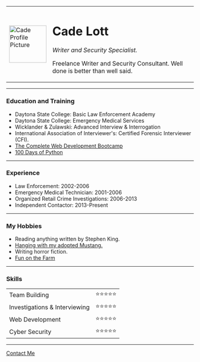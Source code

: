 <!DOCTYPE html>
<head>
    <meta charset="UTF-8">
</head>
<body>
    <table cellspacing="20">
        <tr>
            <td><img src="https://pbs.twimg.com/profile_images/1576693077133099009/vPad3wAd_400x400.jpg" alt="Cade Profile Picture"height="100px"
                width="100px"></td>
        <td><h1>Cade Lott</h1>
            <p><em>Writer and Security Specialist.</em></p> 
            <p>Freelance Writer and Security Consultant. Well done is better than well said. </p></td>
        </tr>
    </table>
   <hr>
   <h3>Education and Training</h3>
   <ul>
    <li>Daytona State College: Basic Law Enforcement Academy</li>
    <li>Daytona State College: Emergency Medical Services</li>
    <li>Wicklander & Zulawski: Advanced Interview & Interrogation</li>
    <li>International Association of Interviewer's: Certified Forensic Interviewer (CFI).</li>
    <li> <a href="https://www.udemy.com/course/the-complete-web-development-bootcamp/">The Complete Web Development Bootcamp</a></li>
    <li><a href="https://www.udemy.com/course/100-days-of-code/">100 Days of Python</a></li>
   </ul>
   <hr>
   <h3>Experience</h3>
   <ul>
    <li>Law Enforcement: 2002-2006</li>
    <li>Emergency Medical Technician: 2001-2006</li>
    <li>Organized Retail Crime Investigations: 2006-2013</li>
    <li>Independent Contactor: 2013-Present</li>
   </ul>
   <hr>
   <h3>My Hobbies</h3>
   <ul>
    <li>Reading anything written by Stephen King.</li>
    <li><a href="https://lh3.google.com/pw/AMWts8DHEsa0KLTCT_UGZBCcxuBTXICiqnBYB8T9A6kNFgnhcA-0Tn_GyCQXBR2KShDA5K-zj2qlqOn2EYxxUgaPC9lOLKaI8Pg=w453-h602-no?authuser=0">Hanging with my adopted Mustang.</a></li>
    <li>Writing horror fiction.</li>
    <li><a href="https://lh3.googleusercontent.com/Tial1tzPF_LtI_plPkYl3U7BPZBEnOPxbRmHSdoTCMXLluIHNwOttreklWT4XdX0gBUSWTYNkYH_rT72rY41SiCb9ScQDufPesHHHRSEK-AzmVPoECrHxewHcN12GEjfXoP5THyC_z02xfs1gE099IZlh-2Cb_v6MHyZ8ARwCvnT1rtjeHGt29tuvynypP973FBKeSi2DgwhrZivdTr0jZPj6QV0jOSNnv2GMPT1tHYv0bEVXSbM0sw8nLhRnsXkrRQAa34QhkE8FXgHpW2MnzfQFmYv6UdvolNT66G9DCFPnY_1DcxkJAoQDUomcguGeecZhBi5IhOYR4PaOG6SFEXbWBpCuBNvoGNF0F5hE3thKZ8j2dYOXfbuq8i9HWzi_dsB7RrKmYW2AnGRwk19aLXlW3m6vmrRS_dFWoLOMdoRPKyepVJUxdjFkZxRZwZAfV8XtRfzZ5KCLxz_vj3RC8aDp2v7xkfrzUt8u7rUY6DnpxU57StgPDXWLSzhBrZhlnXIAgfUhhxNEhvlz1QH53Cfrs4iUK8zGcO4Fs0AEgFRX1Sae69X9HPSu_i1rUSRmvusNQp5Zed9lQkXN5nmpPH16s9trMMlEmrObZGhu3mwHmGJNk_5qIsBlBi2za-QnLVfWFNuVlFTZqAIqBb7CoazFp27TxrHsgnc1eD4Oz3za0I2IpWqaSPyzHjXdWh0Ya-5LkcMYvFvAOiwxmIlThoDe6sYnrqLmG0gVUoJm4wSMa2BG56l9dK2fKjAhyC8T6DGvGNQPD9f5Atp0xRYDi32l-1AVcK2TEnAGGT59TWiq-pPFZJ5yD47i9jLh3zA12eoJ__ghkRNQZJ2CWnHPT_BX0qD2pTl2s-CKIZ7_fWWu2wnJoMJCbAaEgWdTHtNHeu9Fj_YNPf6SYIhr0af6x8vn9QSE1g6oj33bet_PUFLvgep=w453-h602-no?authuser=0">Fun on the Farm</a></li>
   </ul>
   <hr>
   <h3>Skills</h3>
   <table cellspacing ="10">
    <tr>
        <td>Team Building</td>
        <td>⭐⭐⭐⭐⭐</td>
    </tr>
    <tr>
        <td>Investigations & Interviewing</td>
        <td>⭐⭐⭐⭐⭐</td>
    </tr>
    <tr>
        <td>Web Development</td>
        <td>⭐⭐⭐⭐⭐</td>
    </tr>
    <tr>
        <td>Cyber Security</td>
        <td>⭐⭐⭐⭐⭐</td>
    </tr>
   </table>
   <hr>

   <a href="contact-me.html">Contact Me</a>
</body>
</html>
